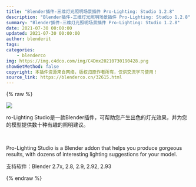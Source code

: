 ```yaml
---
title: "Blender插件-三维灯光照明场景插件 Pro-Lighting: Studio 1.2.8"
description: "Blender插件-三维灯光照明场景插件 Pro-Lighting: Studio 1.2.8"
summary: "Blender插件-三维灯光照明场景插件 Pro-Lighting: Studio 1.2.8"
date: 2021-07-30 00:00:00
updated: 2021-07-30 00:00:00
author: blenderit
tags: 
categories:
    - blenderco
img: https://img.c4dco.com/img/C4Dmx20210730190428.png
showGetMethod: false
copyright: 本插件资源来自网络，版权归原作者所有，仅供交流学习使用！
source_link: https://blenderco.cn/32615.html
---
```


{% raw %}
<p><img src="https://img.c4dco.com/img/C4Dmx20210730190750.png"></p><p>ro-Lighting Studio是一款Blender插件，可帮助您产生出色的灯光效果，并为您的模型提供数十种有趣的照明建议。</p><p> </p><p>Pro-Lighting Studio is a Blender addon that helps you produce gorgeous results, with dozens of interesting lighting suggestions for your model.</p><p>支持软件：Blender 2.7x, 2.8, 2.9, 2.92, 2.93</p>
<div style="display: none">blenderco</div>
{% endraw %}
